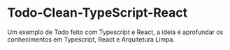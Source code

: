 # Todo-Clean-TypeScript-React
Um exemplo de Todo feito com Typescript e React, a ideia é aprofundar os conhecimentos em Typescript, React e Arquitetura Limpa.

